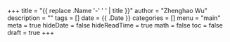+++
title = "{{ replace .Name '-' ' ' | title }}"
author = "Zhenghao Wu"
description = ""
tags = []
date = {{ .Date }}
categories = []
menu = "main"
meta = true
hideDate = false
hideReadTime = true
math = false
toc = false
draft = true
+++


<!--more-->